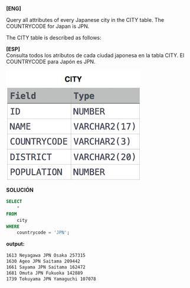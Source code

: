 
**[ENG]**

Query all attributes of every Japanese city in the CITY table. The COUNTRYCODE for Japan is JPN.

The CITY table is described as follows:


**[ESP]**  
Consulta todos los atributos de cada ciudad japonesa en la tabla CITY. El COUNTRYCODE para Japón es JPN.

![alt text](image.png)


**SOLUCIÓN**

```sql
SELECT
    *
FROM
    city
WHERE
    countrycode = 'JPN';
```


**output:**


```
1613 Neyagawa JPN Osaka 257315 
1630 Ageo JPN Saitama 209442 
1661 Sayama JPN Saitama 162472 
1681 Omuta JPN Fukuoka 142889 
1739 Tokuyama JPN Yamaguchi 107078
``` 